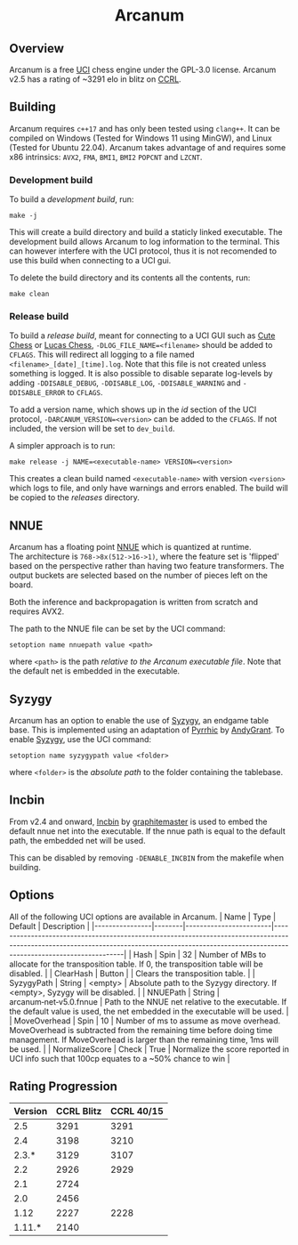 <div align="center">
  <h1>Arcanum</h1>
</div>

## Overview
Arcanum is a free [UCI][uci-protocol] chess engine under the GPL-3.0 license.
Arcanum v2.5 has a rating of ~3291 elo in blitz on [CCRL][ccrl].

## Building
Arcanum requires `c++17` and has only been tested using `clang++`. It can be compiled on Windows (Tested for Windows 11 using MinGW), and Linux (Tested for Ubuntu 22.04). Arcanum takes advantage of and requires some x86 intrinsics: `AVX2`, `FMA`, `BMI1`, `BMI2` `POPCNT` and `LZCNT`.

### Development build
To build a *development build*, run:

```
make -j
```
This will create a build directory and build a staticly linked executable. The development build allows Arcanum to log information to the terminal. This can however interfere with the UCI protocol, thus it is not recomended to use this build when connecting to a UCI gui.

To delete the build directory and its contents all the contents, run:
```
make clean
```

### Release build
To build a *release build*, meant for connecting to a UCI GUI such as [Cute Chess][cute-chess] or [Lucas Chess][lucas-chess], `-DLOG_FILE_NAME=<filename>` should be added to `CFLAGS`. This will redirect all logging to a file named `<filename>_[date]_[time].log`. Note that this file is not created unless something is logged. It is also possible to disable separate log-levels by adding `-DDISABLE_DEBUG`, `-DDISABLE_LOG`, `-DDISABLE_WARNING` and `-DDISABLE_ERROR` to `CFLAGS`.

To add a version name, which shows up in the *id* section of the UCI protocol, `-DARCANUM_VERSION=<version>` can be added to the `CFLAGS`. If not included, the version will be set to `dev_build`.

A simpler approach is to run:

```
make release -j NAME=<executable-name> VERSION=<version>
```

This creates a clean build named `<executable-name>` with version `<version>` which logs to file, and only have warnings and errors enabled. The build will be copied to the *releases* directory.

## NNUE
Arcanum has a floating point [NNUE][nnue] which is quantized at runtime. \
The architecture is `768->8x(512->16->1)`, where the feature set is 'flipped' based on the perspective rather than having two feature transformers.
The output buckets are selected based on the number of pieces left on the board.

Both the inference and backpropagation is written from scratch and requires AVX2.

The path to the NNUE file can be set by the UCI command:
```
setoption name nnuepath value <path>
```
where `<path>` is the path _relative to the Arcanum executable file_. Note that the default net is embedded in the executable.

## Syzygy
Arcanum has an option to enable the use of [Syzygy][syzygy], an endgame table base. This is implemented using an adaptation of [Pyrrhic][pyrrhic] by [AndyGrant][andy-grant]. To enable [Syzygy][syzygy], use the UCI command:
```
setoption name syzygypath value <folder>
```
where `<folder>` is the _absolute path_ to the folder containing the tablebase.

## Incbin
From v2.4 and onward, [Incbin][incbin] by [graphitemaster][graphitemaster] is used to embed the default nnue net into the executable. If the nnue path is equal to the default path, the embedded net will be used.

This can be disabled by removing `-DENABLE_INCBIN` from the makefile when building.


## Options
All of the following UCI options are available in Arcanum.
| Name           | Type   | Default                | Description                                                                                                                                                                                    |
|----------------|--------|------------------------|------------------------------------------------------------------------------------------------------------------------------------------------------------------------------------------------|
| Hash           | Spin   | 32                     | Number of MBs to allocate for the transposition table. If 0, the transposition table will be disabled.                                                                                         |
| ClearHash      | Button |                        | Clears the transposition table.                                                                                                                                                                |
| SyzygyPath     | String | \<empty\>              | Absolute path to the Syzygy directory. If \<empty\>, Syzygy will be disabled.                                                                                                                  |
| NNUEPath       | String | arcanum&#8209;net&#8209;v5.0.fnnue | Path to the NNUE net relative to the executable. If the default value is used, the net embedded in the executable will be used.                                                                                                                                  |
| MoveOverhead   | Spin   | 10                     | Number of ms to assume as move overhead. MoveOverhead is subtracted from the remaining time before doing time management. If MoveOverhead is larger than the remaining time, 1ms will be used. |
| NormalizeScore | Check  | True                   | Normalize the score reported in UCI info such that 100cp equates to a ~50% chance to win                                                                                                       |

## Rating Progression

| Version | CCRL Blitz | CCRL 40/15 |
|---------|------------|------------|
| 2.5     | 3291       | 3291       |
| 2.4     | 3198       | 3210       |
| 2.3.*   | 3129       | 3107       |
| 2.2     | 2926       | 2929       |
| 2.1     | 2724       |            |
| 2.0     | 2456       |            |
| 1.12    | 2227       | 2228       |
| 1.11.*  | 2140       |            |

[uci-protocol]: https://backscattering.de/chess/uci/
[lucas-chess]: https://lucaschess.pythonanywhere.com/
[cute-chess]: https://cutechess.com/
[python-chess]: https://python-chess.readthedocs.io/en/latest/
[perft]: https://www.chessprogramming.org/Perft
[perft-results]: https://www.chessprogramming.org/Perft_Results
[qsearch]: https://www.chessprogramming.org/Quiescence_Search
[test-positions]: https://www.chessprogramming.org/Test-Positions
[bkt]: https://www.chessprogramming.org/Bratko-Kopec_Test
[chess.com]: https://www.chess.com
[nnue]: https://www.chessprogramming.org/NNUE
[lichess]: https://lichess.org/@/ArcanumBot
[ccrl]: https://computerchess.org.uk/ccrl/404/
[syzygy]: http://tablebase.sesse.net/
[pyrrhic]: https://github.com/AndyGrant/Pyrrhic
[andy-grant]: https://github.com/AndyGrant
[incbin]: https://github.com/graphitemaster/incbin
[graphitemaster]: https://github.com/graphitemaster
